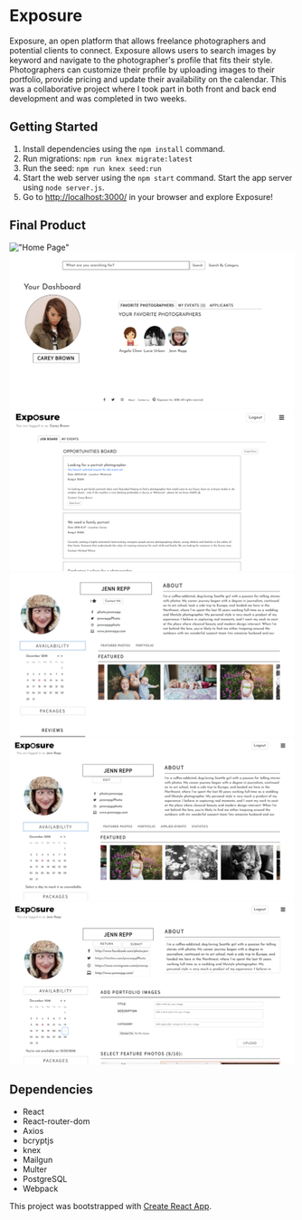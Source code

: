 # Exposure

Exposure, an open platform that allows freelance photographers and potential clients to connect. Exposure allows users to search images by keyword and navigate to the photographer's profile that fits their style. Photographers can customize their profile by uploading images to their portfolio, provide pricing and update their availability on the calendar. This was a collaborative project where I took part in both front and back end development and was completed in two weeks.

## Getting Started

1. Install dependencies using the `npm install` command.
2. Run migrations: `npm run knex migrate:latest`
3. Run the seed: `npm run knex seed:run`
4. Start the web server using the `npm start` command. Start the app server using `node server.js`.
5. Go to <http://localhost:3000/> in your browser and explore Exposure!

## Final Product
!["Home Page"](https://github.com/alarryant/WeSource/blob/master/public/images/homepage.png)
!["Client Dashboard"](https://github.com/alarryant/exposure/blob/master/public/images/dashboard.png)
!["Opportunities Board"](https://github.com/alarryant/exposure/blob/master/public/images/opportunities.png)
!["Photographer's Profile Page (Client View)](https://github.com/alarryant/exposure/blob/master/public/images/profile.png)
!["Photographer's Profile Page (Photographer View)"](https://github.com/alarryant/exposure/blob/master/public/images/profile-artist-mode.png)
!["Photographer's Profile Page (Edit Mode)"](https://github.com/alarryant/exposure/blob/master/public/images/profile-edit-mode.png)

## Dependencies
- React
- React-router-dom
- Axios
- bcryptjs
- knex
- Mailgun
- Multer
- PostgreSQL
- Webpack

This project was bootstrapped with [Create React App](https://github.com/facebook/create-react-app).